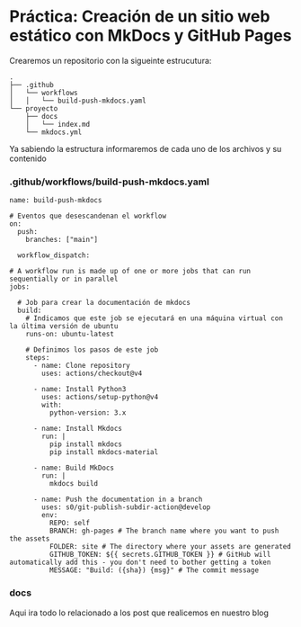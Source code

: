 # Práctica: Creación de un sitio web estático con MkDocs y GitHub Pages
 Crearemos un repositorio con la sigueinte estrucutura:

~~~
.
├── .github
│   └── workflows
│   │   └── build-push-mkdocs.yaml
└── proyecto
    ├── docs
    │   └── index.md
    └── mkdocs.yml
~~~

Ya sabiendo la estructura informaremos de cada uno de los archivos y su contenido

### .github/workflows/build-push-mkdocs.yaml

~~~
name: build-push-mkdocs

# Eventos que desescandenan el workflow
on:
  push:
    branches: ["main"]

  workflow_dispatch:

# A workflow run is made up of one or more jobs that can run sequentially or in parallel
jobs:

  # Job para crear la documentación de mkdocs
  build:
    # Indicamos que este job se ejecutará en una máquina virtual con la última versión de ubuntu
    runs-on: ubuntu-latest
    
    # Definimos los pasos de este job
    steps:
      - name: Clone repository
        uses: actions/checkout@v4

      - name: Install Python3
        uses: actions/setup-python@v4
        with:
          python-version: 3.x

      - name: Install Mkdocs
        run: |
          pip install mkdocs
          pip install mkdocs-material 

      - name: Build MkDocs
        run: |
          mkdocs build

      - name: Push the documentation in a branch
        uses: s0/git-publish-subdir-action@develop
        env:
          REPO: self
          BRANCH: gh-pages # The branch name where you want to push the assets
          FOLDER: site # The directory where your assets are generated
          GITHUB_TOKEN: ${{ secrets.GITHUB_TOKEN }} # GitHub will automatically add this - you don't need to bother getting a token
          MESSAGE: "Build: ({sha}) {msg}" # The commit message
~~~

### docs

Aqui ira todo lo relacionado a los post que realicemos en nuestro blog



